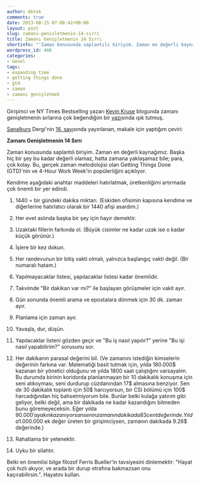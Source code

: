 ```yaml
---
author: dbtek
comments: true
date: 2013-08-15 07:08:42+00:00
layout: post
slug: zamani-genisletmenin-14-sirri
title: Zamanı Genişletmenin 14 Sırrı
shortinfo: "'Zaman konusunda saplantılı biriyim. Zaman en değerli kaynağımız. Başka hiç bir şey bu kadar değerli olamaz'" 
wordpress_id: 466
categories:
- Genel
tags:
- expanding time
- getting things done
- gtd
- zaman
- zamanı genişletmek
---
```


Girişimci ve NY Times Bestselling yazarı [Kevin Kruse](http://kevinkruse.com/) blogunda zamanı genişletmenin sırlarına çok beğendiğim bir [yazı](http://kevinkruse.com/14-secrets-to-expanding-time/)sında ışık tutmuş.

[Sanalkurs](http://sanalkurs.net) Dergi'nin [16. sayı](http://dergi.sanalkurs.net/online/sk16/#134)sında yayınlanan, makale için yaptığım çeviri:

**Zamanı Genişletmenin 14 Sırrı**

Zaman konusunda saplantılı biriyim. Zaman en değerli kaynağımız. Başka hiç bir şey bu kadar değerli olamaz, hatta zamana yaklaşamaz bile; para, çok kolay. Bu, gerçek zaman metodolojisi olan Getting Things Done (GTD)'nin ve 4-Hour Work Week'in popülerliğini açıklıyor.

Kendime aşağıdaki anahtar maddeleri hatırlatmak, üretkenliğimi artırmada çok önemli bir yer edindi.

	
  1. 1440 = bir gündeki dakika miktarı. (Eskiden ofisimin kapısına kendime ve diğerlerine hatırlatıcı olarak bir 1440 afişi asardım.)

	
  2. Her evet aslında başka bir şey için hayır demektir.

	
  3. Uzaktaki fillerin farkında ol. (Büyük cisimler ne kadar uzak ise o kadar küçük görünür.)

	
  4. İşlere bir kez dokun.

	
  5. Her randevunun bir bitiş vakti olmalı, yalnızca başlangıç vakti değil. (Bir numaralı hatam.)

	
  6. Yapılmayacaklar listesi, yapılacaklar listesi kadar önemlidir.

	
  7. Takvimde "Bir dakikan var mı?" ile başlayan görüşmeler için vakit ayır.

	
  8. Gün sonunda önemli arama ve epostalara dönmek için 30 dk. zaman ayır.

	
  9. Planlama için zaman ayır.

	
  10. Yavaşla, dur, düşün.

	
  11. Yapılacaklar listeni gözden geçir ve "Bu iş nasıl yapılır?" yerine "Bu işi nasıl yapabilirim?" sorusunu sor.

	
  12. Her dakikanın parasal değerini bil. (Ve zamanını istediğin kimselerin değerinin farkına var. Matematiği basit tutmak için, yılda 180.000$ kazanan bir yönetici olduğunu ve yılda 1800 saat çalıştığını varsayalım. Bu durumda birinin koridorda planlanmayan bir 10 dakikalık konuşma için seni alıkoyması, seni durdurup cüzdanından 17$ almasına benziyor. Sen de 30 dakikalık toplantı için 50$ harcıyorsun, bir CSI bölümü için 100$ harcadığından hiç bahsetmiyorum bile. Bunlar belki kulağa yatırım gibi geliyor, belki değil, ama bir dakikada ne kadar kazandığını bilmeden bunu göremeyeceksin. Eğer yılda 90.000$'a yakın kazanıyorsan senin zamanın dakikada 83 cent değerinde. Yılda 1.000.000$ ek değer üreten bir girişimciysen, zamanın dakikada 9.26$ değerinde.)

	
  13. Rahatlama bir yetenektir.

	
  14. Uyku bir silahtır.


Belki en önemlisi bilge filozof Ferris Bueller'in tavsiyesini dinlemektir: "Hayat çok hızlı akıyor, ve arada bir durup etrafına bakmazsan onu kaçırabilirsin.". Hayatını kullan.
